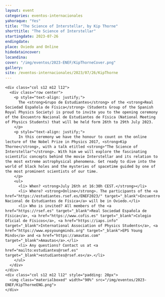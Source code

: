 ```yaml
---
layout: event
categories: eventos-internacionales
yahoraque: "Yes"
title: "The Science of Interstellar, by Kip Thorne"
shorttitle: "The Science of Interstellar"
startingdate: 2023-07-26
endingdate:
place: Oviedo and Online
hidedataincover:
locandina:
cover: "/img/eventos/2023-ENEF/KipThorneCover.png"
gallery:
site: /eventos-internacionales/2023/07/26/KipThorne
---
```


<div class="section">
  <div class="row">
	  
    <div class="col s12 m12 l12">
      <div class="row center">
        <p style="text-align: justify;">
          The <strong>Grupo de Estudiantes</strong> of the <strong>Real Sociedad Española de Física</strong> (Students Group of the Spanish Royal Physics Society) is proud to invite you to the opening ceremony of the Encuentro Nacional de Estudiantes de Física (National Meeting of Physics Students) that will be held form 26th to 29th July 2023.
        </p>
        <p style="text-align: justify;">
          In this ceremony we have the honour to count on the online lecture of the Nobel Prize in Physics 2017, <strong>Kip Thorne</strong>, with a talk etitled <strong>"The Science of Interstellar"</strong>. With him we will explore the fascinating scientific concepts behind the movie Interstellar and its relation to the most extreme astrophysical phenomena. Get ready to dive into the world of black holes and the mysteries of spacetime guided by one of the most prominent scientists of our time.
        </p>
        <ul>
          <li> When? <strong>July 26th at 16:30h CEST.</strong></li>
          <li> Where? <strong>Online</strong>. The participants of the <a href="https://estudiantes.rsef.es/ENEF2023/" target="_blank">Encuentro Nacional de Estudiantes de Física</a> will be in Oviedo.</li>
          <li> Who is invited? All members of the <a href="https://rsef.es" target="_blank">Real Sociedad Española de Física</a>, <a href="https://www.cofis.es" target="_blank">Colegio Oficial de Físicos</a>, <a href="https://iaps.info" target="_blank">International Association of Physics Students</a>, <a href="https://www.epsyoungminds.org" target="_blank">EPS Young Minds</a> and <a href="https://amautas.com" target="_blank">Amautas</a>.</li>
          <li> Any questions? Contact us at <a href="mailto:estudiantes@rsef.es" target="_blank">estudiantes@rsef.es</a>.</li>
        </ul>
      </div>
    </div>
    <div class="col s12 m12 l12" style="padding: 20px">
      <img class="materialboxed" width="90%" src="/img/eventos/2023-ENEF/KipThorneENG.png">
    </div>
	 
  </div>
</div>
